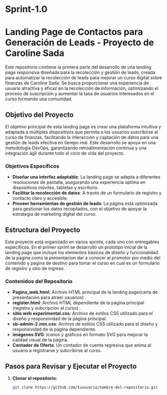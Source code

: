 # Sprint-1.0
# Landing Page de Contactos para Generación de Leads - Proyecto de Caroline Sada

Este repositorio contiene la primera parte del desarrollo de una landing page responsiva diseñada para la recolección y gestión de leads, 
creada para automatizar la recolección de leads para mejorar un curso digital sobre finanzas de Caroline Sada. 
Se busca proporcionar una experiencia de usuario atractiva y eficaz en la recolección de información, 
optimizando el proceso de suscripción y aumentar la tasa de usuarios interesados en el curso formando una comunidad.

## Objetivo del Proyecto

El objetivo principal de esta landing page es crear una plataforma intuitiva y adaptada a múltiples dispositivos que permita a los usuarios suscribirse al curso de finanzas, facilitando la interacción y captación de datos para una gestión de leads efectiva en tiempo real. Este desarrollo se apoya en una metodología DevOps, garantizando retroalimentación continua y una integración ágil durante todo el ciclo de vida del proyecto.

### Objetivos Específicos
- **Diseñar una interfaz adaptable**: La landing page se adapta a diferentes resoluciones de pantalla, asegurando una experiencia óptima en dispositivos móviles, tabletas y escritorio.
- **Facilitar la recolección de datos**: A través de un formulario de registro y contacto claro y accesible.
- **Proveer herramientas de gestión de leads**: La página está optimizada para gestionar los datos recopilados, con el objetivo de apoyar la estrategia de marketing digital del curso.

## Estructura del Proyecto

Este proyecto está organizado en varios sprints, cada uno con entregables específicos. 
En el primer sprint se desarrolló un prototipo inicial de la landing page que incluye los elementos básicos de diseño y funcionalidad de la pagina como la presentacion dar a conocer al
promotor por medio del contenido y pagina de destino para tomar el curso en cual es un formulario de registro y otro de ingreso.

### Contenidos del Repositorio

- **Pagina_web.html**: Archivo HTML principal de la landing page(carta de presentacion para atraer usuarios) .
- **register.html**: Archivo HTML dependiente de la pagina principal (registro y subcripcion al curso) .
- **sitio web experimental.css**: Archivo de estilos CSS utilizado para el diseño y responsividad de la página principal.
- **sb-admin-2.min.css**: Archivo de estilos CSS utilizado para el diseño y responsividad de la página dependiente.
- **imágenes SVG**: Iconos y gráficos en formato SVG para mejorar la calidad visual de la página.
- **Contador de Oferta**: Un contador de cuenta regresiva que anima al usuario a registrarse y subcribirse al curso.

## Pasos para Revisar y Ejecutar el Proyecto
1. **Clonar el repositorio**:
   ```bash
   git clone https://github.com/tuusuario/nombre-del-repositorio.git
